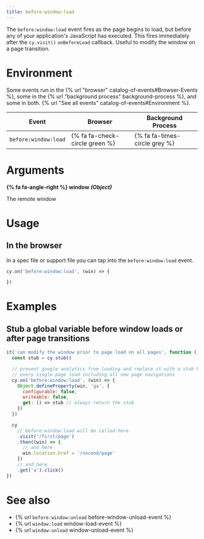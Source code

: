 ```yaml
---
title: before:window:load
---
```


The `before:window:load` event fires as the page begins to load, but before any of your application's JavaScript has executed. This fires immediately after the `cy.visit()` `onBeforeLoad` callback. Useful to modify the window on a page transition.

# Environment

Some events run in the {% url "browser" catalog-of-events#Browser-Events %}, some in the {% url "background process" background-process %}, and some in both. {% url "See all events" catalog-of-events#Environment %}.

Event | Browser | Background Process
--- | --- | ---
`before:window:load` | {% fa fa-check-circle green %} | {% fa fa-times-circle grey %}

# Arguments

**{% fa fa-angle-right %} window** ***(Object)***

The remote window

# Usage

## In the browser

In a spec file or support file you can tap into the `before:window:load` event.

```js
cy.on('before:window:load', (win) => {

})
```

# Examples

## Stub a global variable before window loads or after page transitions

```javascript
it('can modify the window prior to page load on all pages', function () {
  const stub = cy.stub()

  // prevent google analytics from loading and replace it with a stub before
  // every single page load including all new page navigations
  cy.on('before:window:load', (win) => {
    Object.defineProperty(win, 'ga', {
      configurable: false,
      writeable: false,
      get: () => stub // always return the stub
    })
  })

  cy
    // before:window:load will be called here
    .visit('/first/page')
    .then((win) => {
      // and here
      win.location.href = '/second/page'
    })
    // and here
    .get('a').click()
})
```

# See also

- {% url `before:window:unload` before-window-unload-event %}
- {% url `window:load` window-load-event %}
- {% url `window:unload` window-unload-event %}
